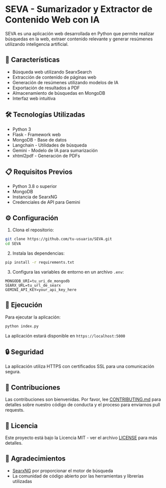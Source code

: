 # SEVA - Sumarizador y Extractor de Contenido Web con IA

SEVA es una aplicación web desarrollada en Python que permite realizar búsquedas en la web, extraer contenido relevante y generar resúmenes utilizando inteligencia artificial.

## 🚀 Características

- Búsqueda web utilizando SearxSearch
- Extracción de contenido de páginas web
- Generación de resúmenes utilizando modelos de IA
- Exportación de resultados a PDF
- Almacenamiento de búsquedas en MongoDB
- Interfaz web intuitiva

## 🛠️ Tecnologías Utilizadas

- Python 3
- Flask - Framework web
- MongoDB - Base de datos
- Langchain - Utilidades de búsqueda
- Gemini - Modelo de IA para sumarización
- xhtml2pdf - Generación de PDFs

## 📋 Requisitos Previos

- Python 3.8 o superior
- MongoDB
- Instancia de SearxNG
- Credenciales de API para Gemini

## ⚙️ Configuración

1. Clona el repositorio:
```bash
git clone https://github.com/tu-usuario/SEVA.git
cd SEVA
```

2. Instala las dependencias:
```bash
pip install -r requirements.txt
```

3. Configura las variables de entorno en un archivo `.env`:
```
MONGODB_URI=tu_uri_de_mongodb
SEARX_URL=tu_url_de_searx
GEMINI_API_KEY=your_api_key_here
```

## 🚀 Ejecución

Para ejecutar la aplicación:

```bash
python index.py
```

La aplicación estará disponible en `https://localhost:5000`

## 🔒 Seguridad

La aplicación utiliza HTTPS con certificados SSL para una comunicación segura.

## 🤝 Contribuciones

Las contribuciones son bienvenidas. Por favor, lee [CONTRIBUTING.md](CONTRIBUTING.md) para detalles sobre nuestro código de conducta y el proceso para enviarnos pull requests.

## 📄 Licencia

Este proyecto está bajo la Licencia MIT - ver el archivo [LICENSE](LICENSE) para más detalles.

## 🙏 Agradecimientos

- [SearxNG](https://searx.github.io/searxng/) por proporcionar el motor de búsqueda
- La comunidad de código abierto por las herramientas y librerías utilizadas
